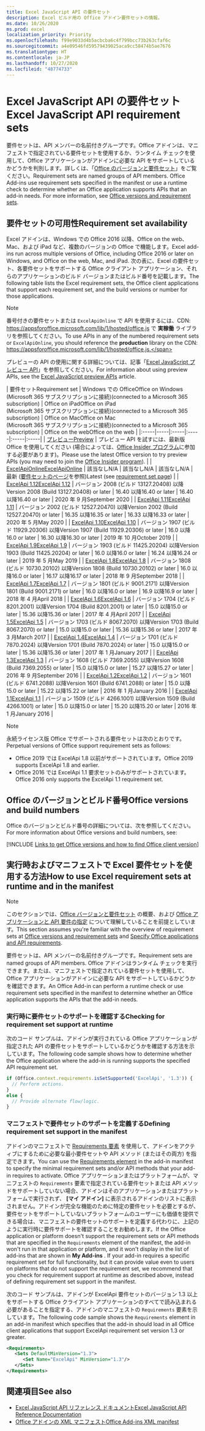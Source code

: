 ```yaml
---
title: Excel JavaScript API の要件セット
description: Excel ビルド用の Office アドイン要件セットの情報。
ms.date: 10/26/2020
ms.prod: excel
localization_priority: Priority
ms.openlocfilehash: f99e9033d4b5acbcba6c4f799bcc73b263cfaf6c
ms.sourcegitcommit: a4e09546fd59579439025aca9cc58474b5ae7676
ms.translationtype: HT
ms.contentlocale: ja-JP
ms.lasthandoff: 10/27/2020
ms.locfileid: "48774733"
---
```

# <a name="excel-javascript-api-requirement-sets"></a><span data-ttu-id="ce7d4-103">Excel JavaScript API の要件セット</span><span class="sxs-lookup"><span data-stu-id="ce7d4-103">Excel JavaScript API requirement sets</span></span>

<span data-ttu-id="ce7d4-p101">要件セットは、API メンバーの名前付きグループです。Office アドインは、マニフェストで指定されている要件セットを使用するか、ランタイム チェックを使用して、Office アプリケーションがアドインに必要な API をサポートしているかどうかを判別します。詳しくは、「[Office のバージョンと要件セット](../../develop/office-versions-and-requirement-sets.md)」をご覧ください。</span><span class="sxs-lookup"><span data-stu-id="ce7d4-p101">Requirement sets are named groups of API members. Office Add-ins use requirement sets specified in the manifest or use a runtime check to determine whether an Office application supports APIs that an add-in needs. For more information, see [Office versions and requirement sets](../../develop/office-versions-and-requirement-sets.md).</span></span>

## <a name="requirement-set-availability"></a><span data-ttu-id="ce7d4-107">要件セットの可用性</span><span class="sxs-lookup"><span data-stu-id="ce7d4-107">Requirement set availability</span></span>

<span data-ttu-id="ce7d4-108">Excel アドインは、Windows での Office 2016 以降、Office on the web、Mac、および iPad など、複数のバージョンの Office で機能します。</span><span class="sxs-lookup"><span data-stu-id="ce7d4-108">Excel add-ins run across multiple versions of Office, including Office 2016 or later on Windows, and Office on the web, Mac, and iPad.</span></span> <span data-ttu-id="ce7d4-109">次の表に、Excel の要件セット、各要件セットをサポートする Office クライアント アプリケーション、それらのアプリケーションのビルド バージョンまたはビルド番号を記載します。</span><span class="sxs-lookup"><span data-stu-id="ce7d4-109">The following table lists the Excel requirement sets, the Office client applications that support each requirement set, and the build versions or number for those applications.</span></span>

> [!NOTE]
> <span data-ttu-id="ce7d4-110">番号付きの要件セットまたは `ExcelApiOnline` で API を使用するには、CDN: https://appsforoffice.microsoft.com/lib/1/hosted/office.js で **実稼働** ライブラリを参照してください。</span><span class="sxs-lookup"><span data-stu-id="ce7d4-110">To use APIs in any of the numbered requirement sets or `ExcelApiOnline`, you should reference the **production** library on the CDN: https://appsforoffice.microsoft.com/lib/1/hosted/office.js.</span></span>
>
> <span data-ttu-id="ce7d4-111">プレビューの API の使用に関する詳細については、記事「[Excel JavaScript プレビュー API](excel-preview-apis.md)」を参照してください。</span><span class="sxs-lookup"><span data-stu-id="ce7d4-111">For information about using preview APIs, see the [Excel JavaScript preview APIs](excel-preview-apis.md) article.</span></span>

|  <span data-ttu-id="ce7d4-112">要件セット</span><span class="sxs-lookup"><span data-stu-id="ce7d4-112">Requirement set</span></span>  |  <span data-ttu-id="ce7d4-113">Windows での Office</span><span class="sxs-lookup"><span data-stu-id="ce7d4-113">Office on Windows</span></span><br><span data-ttu-id="ce7d4-114">(Microsoft 365 サブスクリプションに接続)</span><span class="sxs-lookup"><span data-stu-id="ce7d4-114">(connected to a Microsoft 365 subscription)</span></span>  |  <span data-ttu-id="ce7d4-115">Office on iPad</span><span class="sxs-lookup"><span data-stu-id="ce7d4-115">Office on iPad</span></span><br><span data-ttu-id="ce7d4-116">(Microsoft 365 サブスクリプションに接続)</span><span class="sxs-lookup"><span data-stu-id="ce7d4-116">(connected to a Microsoft 365 subscription)</span></span>  |  <span data-ttu-id="ce7d4-117">Office on Mac</span><span class="sxs-lookup"><span data-stu-id="ce7d4-117">Office on Mac</span></span><br><span data-ttu-id="ce7d4-118">(Microsoft 365 サブスクリプションに接続)</span><span class="sxs-lookup"><span data-stu-id="ce7d4-118">(connected to a Microsoft 365 subscription)</span></span>  | <span data-ttu-id="ce7d4-119">Office on the web</span><span class="sxs-lookup"><span data-stu-id="ce7d4-119">Office on the web</span></span> |
|:-----|-----|:-----|:-----|:-----|:-----|
| [<span data-ttu-id="ce7d4-120">プレビュー</span><span class="sxs-lookup"><span data-stu-id="ce7d4-120">Preview</span></span>](excel-preview-apis.md)  | <span data-ttu-id="ce7d4-121">プレビュー API を試すには、最新版 Office を使用してください (場合によっては、[Office Insider プログラム](https://insider.office.com)に参加する必要があります)。</span><span class="sxs-lookup"><span data-stu-id="ce7d4-121">Please use the latest Office version to try preview APIs (you may need to join the [Office Insider program](https://insider.office.com)).</span></span> |
| [<span data-ttu-id="ce7d4-122">ExcelApiOnline</span><span class="sxs-lookup"><span data-stu-id="ce7d4-122">ExcelApiOnline</span></span>](excel-api-online-requirement-set.md) | <span data-ttu-id="ce7d4-123">該当なし</span><span class="sxs-lookup"><span data-stu-id="ce7d4-123">N/A</span></span> | <span data-ttu-id="ce7d4-124">該当なし</span><span class="sxs-lookup"><span data-stu-id="ce7d4-124">N/A</span></span> | <span data-ttu-id="ce7d4-125">該当なし</span><span class="sxs-lookup"><span data-stu-id="ce7d4-125">N/A</span></span> | <span data-ttu-id="ce7d4-126">最新 ([要件セットのページ](excel-api-online-requirement-set.md)を参照)</span><span class="sxs-lookup"><span data-stu-id="ce7d4-126">Latest (see [requirement set page](excel-api-online-requirement-set.md))</span></span> |
| [<span data-ttu-id="ce7d4-127">ExcelApi 1.12</span><span class="sxs-lookup"><span data-stu-id="ce7d4-127">ExcelApi 1.12</span></span>](excel-api-1-12-requirement-set.md) | <span data-ttu-id="ce7d4-128">バージョン 2008 (ビルド 13127.20408) 以降</span><span class="sxs-lookup"><span data-stu-id="ce7d4-128">Version 2008 (Build 13127.20408) or later</span></span> | <span data-ttu-id="ce7d4-129">16.40 以降</span><span class="sxs-lookup"><span data-stu-id="ce7d4-129">16.40 or later</span></span> | <span data-ttu-id="ce7d4-130">16.40 以降</span><span class="sxs-lookup"><span data-stu-id="ce7d4-130">16.40 or later</span></span> | <span data-ttu-id="ce7d4-131">2020 年 9 月</span><span class="sxs-lookup"><span data-stu-id="ce7d4-131">September 2020</span></span> |
| [<span data-ttu-id="ce7d4-132">ExcelApi 1.11</span><span class="sxs-lookup"><span data-stu-id="ce7d4-132">ExcelApi 1.11</span></span>](excel-api-1-11-requirement-set.md) | <span data-ttu-id="ce7d4-133">バージョン 2002 (ビルド 12527.20470) 以降</span><span class="sxs-lookup"><span data-stu-id="ce7d4-133">Version 2002 (Build 12527.20470) or later</span></span> | <span data-ttu-id="ce7d4-134">16.35 以降</span><span class="sxs-lookup"><span data-stu-id="ce7d4-134">16.35 or later</span></span> | <span data-ttu-id="ce7d4-135">16.33 以降</span><span class="sxs-lookup"><span data-stu-id="ce7d4-135">16.33 or later</span></span> | <span data-ttu-id="ce7d4-136">2020 年 5 月</span><span class="sxs-lookup"><span data-stu-id="ce7d4-136">May 2020</span></span> |
| [<span data-ttu-id="ce7d4-137">ExcelApi 1.10</span><span class="sxs-lookup"><span data-stu-id="ce7d4-137">ExcelApi 1.10</span></span>](excel-api-1-10-requirement-set.md) | <span data-ttu-id="ce7d4-138">バージョン 1907 (ビルド 11929.20306) 以降</span><span class="sxs-lookup"><span data-stu-id="ce7d4-138">Version 1907 (Build 11929.20306) or later</span></span> | <span data-ttu-id="ce7d4-139">16.0 以降</span><span class="sxs-lookup"><span data-stu-id="ce7d4-139">16.0 or later</span></span> | <span data-ttu-id="ce7d4-140">16.30 以降</span><span class="sxs-lookup"><span data-stu-id="ce7d4-140">16.30 or later</span></span> | <span data-ttu-id="ce7d4-141">2019 年 10 月</span><span class="sxs-lookup"><span data-stu-id="ce7d4-141">October 2019</span></span> |
| [<span data-ttu-id="ce7d4-142">ExcelApi 1.9</span><span class="sxs-lookup"><span data-stu-id="ce7d4-142">ExcelApi 1.9</span></span>](excel-api-1-9-requirement-set.md)  | <span data-ttu-id="ce7d4-143">バージョン 1903 (ビルド 11425.20204) 以降</span><span class="sxs-lookup"><span data-stu-id="ce7d4-143">Version 1903 (Build 11425.20204) or later</span></span> | <span data-ttu-id="ce7d4-144">16.0 以降</span><span class="sxs-lookup"><span data-stu-id="ce7d4-144">16.0 or later</span></span> | <span data-ttu-id="ce7d4-145">16.24 以降</span><span class="sxs-lookup"><span data-stu-id="ce7d4-145">16.24 or later</span></span> | <span data-ttu-id="ce7d4-146">2019 年 5 月</span><span class="sxs-lookup"><span data-stu-id="ce7d4-146">May 2019</span></span> |
| [<span data-ttu-id="ce7d4-147">ExcelApi 1.8</span><span class="sxs-lookup"><span data-stu-id="ce7d4-147">ExcelApi 1.8</span></span>](excel-api-1-8-requirement-set.md)  | <span data-ttu-id="ce7d4-148">バージョン 1808 (ビルド 10730.20102) 以降</span><span class="sxs-lookup"><span data-stu-id="ce7d4-148">Version 1808 (Build 10730.20102) or later</span></span> | <span data-ttu-id="ce7d4-149">16.0 以降</span><span class="sxs-lookup"><span data-stu-id="ce7d4-149">16.0 or later</span></span> | <span data-ttu-id="ce7d4-150">16.17 以降</span><span class="sxs-lookup"><span data-stu-id="ce7d4-150">16.17 or later</span></span> | <span data-ttu-id="ce7d4-151">2018 年 9 月</span><span class="sxs-lookup"><span data-stu-id="ce7d4-151">September 2018</span></span> |
| [<span data-ttu-id="ce7d4-152">ExcelApi 1.7</span><span class="sxs-lookup"><span data-stu-id="ce7d4-152">ExcelApi 1.7</span></span>](excel-api-1-7-requirement-set.md)  | <span data-ttu-id="ce7d4-153">バージョン 1801 (ビルド 9001.2171) 以降</span><span class="sxs-lookup"><span data-stu-id="ce7d4-153">Version 1801 (Build 9001.2171) or later</span></span>   | <span data-ttu-id="ce7d4-154">16.0 以降</span><span class="sxs-lookup"><span data-stu-id="ce7d4-154">16.0 or later</span></span>  | <span data-ttu-id="ce7d4-155">16.9 以降</span><span class="sxs-lookup"><span data-stu-id="ce7d4-155">16.9 or later</span></span>  | <span data-ttu-id="ce7d4-156">2018 年 4 月</span><span class="sxs-lookup"><span data-stu-id="ce7d4-156">April 2018</span></span> |
| [<span data-ttu-id="ce7d4-157">ExcelApi 1.6</span><span class="sxs-lookup"><span data-stu-id="ce7d4-157">ExcelApi 1.6</span></span>](excel-api-1-6-requirement-set.md)  | <span data-ttu-id="ce7d4-158">バージョン 1704 (ビルド 8201.2001) 以降</span><span class="sxs-lookup"><span data-stu-id="ce7d4-158">Version 1704 (Build 8201.2001) or later</span></span>   | <span data-ttu-id="ce7d4-159">15.0 以降</span><span class="sxs-lookup"><span data-stu-id="ce7d4-159">15.0 or later</span></span>  | <span data-ttu-id="ce7d4-160">15.36 以降</span><span class="sxs-lookup"><span data-stu-id="ce7d4-160">15.36 or later</span></span> | <span data-ttu-id="ce7d4-161">2017 年 4 月</span><span class="sxs-lookup"><span data-stu-id="ce7d4-161">April 2017</span></span> |
| [<span data-ttu-id="ce7d4-162">ExcelApi 1.5</span><span class="sxs-lookup"><span data-stu-id="ce7d4-162">ExcelApi 1.5</span></span>](excel-api-1-5-requirement-set.md)  | <span data-ttu-id="ce7d4-163">バージョン 1703 (ビルド 8067.2070) 以降</span><span class="sxs-lookup"><span data-stu-id="ce7d4-163">Version 1703 (Build 8067.2070) or later</span></span>   | <span data-ttu-id="ce7d4-164">15.0 以降</span><span class="sxs-lookup"><span data-stu-id="ce7d4-164">15.0 or later</span></span>  | <span data-ttu-id="ce7d4-165">15.36 以降</span><span class="sxs-lookup"><span data-stu-id="ce7d4-165">15.36 or later</span></span> | <span data-ttu-id="ce7d4-166">2017 年 3 月</span><span class="sxs-lookup"><span data-stu-id="ce7d4-166">March 2017</span></span> |
| [<span data-ttu-id="ce7d4-167">ExcelApi 1.4</span><span class="sxs-lookup"><span data-stu-id="ce7d4-167">ExcelApi 1.4</span></span>](excel-api-1-4-requirement-set.md)  | <span data-ttu-id="ce7d4-168">バージョン 1701 (ビルド 7870.2024) 以降</span><span class="sxs-lookup"><span data-stu-id="ce7d4-168">Version 1701 (Build 7870.2024) or later</span></span>   | <span data-ttu-id="ce7d4-169">15.0 以降</span><span class="sxs-lookup"><span data-stu-id="ce7d4-169">15.0 or later</span></span>  | <span data-ttu-id="ce7d4-170">15.36 以降</span><span class="sxs-lookup"><span data-stu-id="ce7d4-170">15.36 or later</span></span> | <span data-ttu-id="ce7d4-171">2017 年 1 月</span><span class="sxs-lookup"><span data-stu-id="ce7d4-171">January 2017</span></span> |
| [<span data-ttu-id="ce7d4-172">ExcelApi 1.3</span><span class="sxs-lookup"><span data-stu-id="ce7d4-172">ExcelApi 1.3</span></span>](excel-api-1-3-requirement-set.md)  | <span data-ttu-id="ce7d4-173">バージョン 1608 (ビルド 7369.2055) 以降</span><span class="sxs-lookup"><span data-stu-id="ce7d4-173">Version 1608 (Build 7369.2055) or later</span></span>   | <span data-ttu-id="ce7d4-174">15.0 以降</span><span class="sxs-lookup"><span data-stu-id="ce7d4-174">15.0 or later</span></span> | <span data-ttu-id="ce7d4-175">15.27 以降</span><span class="sxs-lookup"><span data-stu-id="ce7d4-175">15.27 or later</span></span> | <span data-ttu-id="ce7d4-176">2016 年 9 月</span><span class="sxs-lookup"><span data-stu-id="ce7d4-176">September 2016</span></span> |
| [<span data-ttu-id="ce7d4-177">ExcelApi 1.2</span><span class="sxs-lookup"><span data-stu-id="ce7d4-177">ExcelApi 1.2</span></span>](excel-api-1-2-requirement-set.md)  | <span data-ttu-id="ce7d4-178">バージョン 1601 (ビルド 6741.2088) 以降</span><span class="sxs-lookup"><span data-stu-id="ce7d4-178">Version 1601 (Build 6741.2088) or later</span></span>   | <span data-ttu-id="ce7d4-179">15.0 以降</span><span class="sxs-lookup"><span data-stu-id="ce7d4-179">15.0 or later</span></span> | <span data-ttu-id="ce7d4-180">15.22 以降</span><span class="sxs-lookup"><span data-stu-id="ce7d4-180">15.22 or later</span></span> | <span data-ttu-id="ce7d4-181">2016 年 1 月</span><span class="sxs-lookup"><span data-stu-id="ce7d4-181">January 2016</span></span> |
| [<span data-ttu-id="ce7d4-182">ExcelApi 1.1</span><span class="sxs-lookup"><span data-stu-id="ce7d4-182">ExcelApi 1.1</span></span>](excel-api-1-1-requirement-set.md)  | <span data-ttu-id="ce7d4-183">バージョン 1509 (ビルド 4266.1001) 以降</span><span class="sxs-lookup"><span data-stu-id="ce7d4-183">Version 1509 (Build 4266.1001) or later</span></span>   | <span data-ttu-id="ce7d4-184">15.0 以降</span><span class="sxs-lookup"><span data-stu-id="ce7d4-184">15.0 or later</span></span> | <span data-ttu-id="ce7d4-185">15.20 以降</span><span class="sxs-lookup"><span data-stu-id="ce7d4-185">15.20 or later</span></span> | <span data-ttu-id="ce7d4-186">2016 年 1 月</span><span class="sxs-lookup"><span data-stu-id="ce7d4-186">January 2016</span></span> |

> [!NOTE]
> <span data-ttu-id="ce7d4-187">永続ライセンス版 Office でサポートされる要件セットは次のとおりです。</span><span class="sxs-lookup"><span data-stu-id="ce7d4-187">Perpetual versions of Office support requirement sets as follows:</span></span>
>
> - <span data-ttu-id="ce7d4-188">Office 2019 では ExcelApi 1.8 以前がサポートされています。</span><span class="sxs-lookup"><span data-stu-id="ce7d4-188">Office 2019 supports ExcelApi 1.8 and earlier.</span></span>
> - <span data-ttu-id="ce7d4-189">Office 2016 では ExcelApi 1.1 要求セットのみがサポートされています。</span><span class="sxs-lookup"><span data-stu-id="ce7d4-189">Office 2016 only supports the ExcelApi 1.1 requirement set.</span></span>

## <a name="office-versions-and-build-numbers"></a><span data-ttu-id="ce7d4-190">Office のバージョンとビルド番号</span><span class="sxs-lookup"><span data-stu-id="ce7d4-190">Office versions and build numbers</span></span>

<span data-ttu-id="ce7d4-191">Office のバージョンとビルド番号の詳細については、次を参照してください。</span><span class="sxs-lookup"><span data-stu-id="ce7d4-191">For more information about Office versions and build numbers, see:</span></span>

[!INCLUDE [Links to get Office versions and how to find Office client version](../../includes/links-get-office-versions-builds.md)]

## <a name="how-to-use-excel-requirement-sets-at-runtime-and-in-the-manifest"></a><span data-ttu-id="ce7d4-192">実行時およびマニフェストで Excel 要件セットを使用する方法</span><span class="sxs-lookup"><span data-stu-id="ce7d4-192">How to use Excel requirement sets at runtime and in the manifest</span></span>

> [!NOTE]
> <span data-ttu-id="ce7d4-193">このセクションでは、[Office バージョンと要件セット](../../develop/office-versions-and-requirement-sets.md) の概要、および [Office アプリケーションと API 要件の指定](../../develop/specify-office-hosts-and-api-requirements.md) について理解していることを前提としています。</span><span class="sxs-lookup"><span data-stu-id="ce7d4-193">This section assumes you're familiar with the overview of requirement sets at [Office versions and requirement sets](../../develop/office-versions-and-requirement-sets.md) and [Specify Office applications and API requirements](../../develop/specify-office-hosts-and-api-requirements.md).</span></span>

<span data-ttu-id="ce7d4-194">要件セットは、API メンバーの名前付きグループです。</span><span class="sxs-lookup"><span data-stu-id="ce7d4-194">Requirement sets are named groups of API members.</span></span> <span data-ttu-id="ce7d4-195">Office アドインはランタイム チェックを実行できます。または、マニフェストで指定されている要件セットを使用して、Office アプリケーションがアドインに必要な API をサポートしているかどうかを確認できます。</span><span class="sxs-lookup"><span data-stu-id="ce7d4-195">An Office Add-in can perform a runtime check or use requirement sets specified in the manifest to determine whether an Office application supports the APIs that the add-in needs.</span></span>

### <a name="checking-for-requirement-set-support-at-runtime"></a><span data-ttu-id="ce7d4-196">実行時に要件セットのサポートを確認する</span><span class="sxs-lookup"><span data-stu-id="ce7d4-196">Checking for requirement set support at runtime</span></span>

<span data-ttu-id="ce7d4-197">次のコード サンプルは、アドインが実行されている Office アプリケーションが指定された API の要件セットをサポートしているかどうかを確認する方法を示しています。</span><span class="sxs-lookup"><span data-stu-id="ce7d4-197">The following code sample shows how to determine whether the Office application where the add-in is running supports the specified API requirement set.</span></span>

```js
if (Office.context.requirements.isSetSupported('ExcelApi', '1.3')) {
  // Perform actions.
}
else {
  // Provide alternate flow/logic.
}
```

### <a name="defining-requirement-set-support-in-the-manifest"></a><span data-ttu-id="ce7d4-198">マニフェストで要件セットのサポートを定義する</span><span class="sxs-lookup"><span data-stu-id="ce7d4-198">Defining requirement set support in the manifest</span></span>

<span data-ttu-id="ce7d4-199">アドインのマニフェストで [Requirements 要素](../manifest/requirements.md) を使用して、アドインをアクティブにするために必要な最小要件セットや API メソッド (またはその両方) を指定できます。</span><span class="sxs-lookup"><span data-stu-id="ce7d4-199">You can use the [Requirements element](../manifest/requirements.md) in the add-in manifest to specify the minimal requirement sets and/or API methods that your add-in requires to activate.</span></span> <span data-ttu-id="ce7d4-200">Office アプリケーションまたはプラットフォームが、マニフェストの `Requirements` 要素で指定されている要件セットまたは API メソッドをサポートしていない場合、アドインはそのアプリケーションまたはプラットフォームで実行されず、 **[マイ アドイン]** に表示されるアドインのリストに表示されません。アドインが完全な機能のために特定の要件セットを必要とするが、要件セットをサポートしていないプラットフォームのユーザーにも価値を提供できる場合は、マニフェストの要件セットのサポートを定義する代わりに、上記のように実行時に要件サポートを確認することをお勧めします。</span><span class="sxs-lookup"><span data-stu-id="ce7d4-200">If the Office application or platform doesn't support the requirement sets or API methods that are specified in the `Requirements` element of the manifest, the add-in won't run in that application or platform, and it won't display in the list of add-ins that are shown in **My Add-ins** . If your add-in requires a specific requirement set for full functionality, but it can provide value even to users on platforms that do not support the requirement set, we recommend that you check for requirement support at runtime as described above, instead of defining requirement set support in the manifest.</span></span>

<span data-ttu-id="ce7d4-201">次のコード サンプルは、アドインが ExcelApi 要件セットのバージョン 1.3 以上をサポートする Office クライアント アプリケーションのすべてで読み込まれる必要があることを指定する、アドインのマニフェストの `Requirements` 要素を示しています。</span><span class="sxs-lookup"><span data-stu-id="ce7d4-201">The following code sample shows the `Requirements` element in an add-in manifest which specifies that the add-in should load in all Office client applications that support ExcelApi requirement set version 1.3 or greater.</span></span>

```xml
<Requirements>
   <Sets DefaultMinVersion="1.3">
      <Set Name="ExcelApi" MinVersion="1.3"/>
   </Sets>
</Requirements>
```

## <a name="see-also"></a><span data-ttu-id="ce7d4-202">関連項目</span><span class="sxs-lookup"><span data-stu-id="ce7d4-202">See also</span></span>

- [<span data-ttu-id="ce7d4-203">Excel JavaScript API リファレンス ドキュメント</span><span class="sxs-lookup"><span data-stu-id="ce7d4-203">Excel JavaScript API Reference Documentation</span></span>](/javascript/api/excel)
- [<span data-ttu-id="ce7d4-204">Office アドインの XML マニフェスト</span><span class="sxs-lookup"><span data-stu-id="ce7d4-204">Office Add-ins XML manifest</span></span>](../../develop/add-in-manifests.md)
